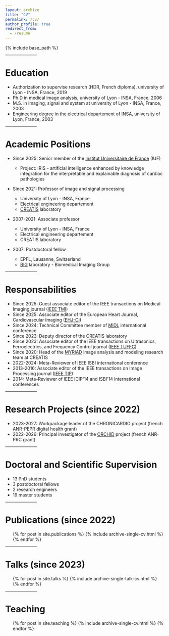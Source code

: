 ```yaml
---
layout: archive
title: "CV"
permalink: /cv/
author_profile: true
redirect_from:
  - /resume
---
```


{% include base_path %}

<hr align=center width="100">

Education
======
* Authorization to supervise research (HDR, French diploma), university of Lyon - INSA, France, 2019
* Ph.D in medical image analysis, university of Lyon - INSA, France, 2006
* M.S. in imaging, signal and system at university of Lyon - INSA, France, 2003
* Engineering degree in the electrical departement of INSA, university of Lyon, France, 2003

<hr align=center width="100">

Academic Positions
======
* Since 2025: Senior member of the [Institut Universitaire de France](https://www.iufrance.fr/) (IUF)
  * Project: IRIS - artificial intelligence enhanced by knowledge integration for the interpretable and
explainable diagnosis of cardiac pathologies
* Since 2021: Professor of image and signal processing
  * University of Lyon - INSA, France
  * Electrical engineering departement
  * [CREATIS](https://www.creatis.insa-lyon.fr/site/en) laboratory

* 2007-2021: Associate professor
  * University of Lyon - INSA, France
  * Electrical engineering departement
  * CREATIS laboratory
  
* 2007: Postdoctoral fellow
  * EPFL, Lausanne, Switzerland
  * [BIG](https://bigwww.epfl.ch/) laboratory - Biomedical Imaging Group
  
<hr align=center width="100">

Responsabilities
======
* Since 2025: Guest associate editor of the IEEE transactions on Medical Imaging journal ([IEEE TMI](https://ieeexplore.ieee.org/xpl/RecentIssue.jsp?punumber=42))
* Since 2025: Associate editor of the European Heart Journal, Cardiovascular Imaging ([EHJ-CI](https://academic.oup.com/ehjcimaging))
* Since 2024: Technical Committee member of [MIDL](https://www.midl.io/) international conference
* Since 2023: Deputy director of the CREATIS laboratory
* Since 2023: Associate editor of the IEEE transactions on Ultrasonics, Ferroelectrics, and Frequency Control journal ([IEEE TUFFC](https://ieeexplore.ieee.org/xpl/RecentIssue.jsp?punumber=58))
* Since 2020: Head of the [MYRIAD](https://creatis-myriad.github.io/) image analysis and modeling research team at CREATIS
* 2022-2024: Meta-Reviewer of IEEE ISBI international conference
* 2013-2016: Associate editor of the IEEE transactions on Image Processing journal ([IEEE TIP](https://ieeexplore.ieee.org/xpl/RecentIssue.jsp?punumber=83))
* 2014: Meta-Reviewer of IEEE ICIP'14 and ISBI'14 international conferences

<hr align=center width="100">

Research Projects (since 2022)
======
* 2023-2027: Workpackage leader of the CHRONICARDIO project (french ANR-PEPR digital health grant)
* 2022-2026: Principal investigator of the [ORCHID](https://orchid-anr.github.io/) project (french ANR-PRC grant) 

<hr align=center width="100">

Doctoral and Scientific Supervision
======
* 13 PhD students
* 3 postdoctoral fellows
* 2 research engineers
* 19 master students

<hr align=center width="100">

Publications (since 2022)
======
  <ul>{% for post in site.publications %}
    {% include archive-single-cv.html %}
  {% endfor %}</ul>

<hr align=center width="100">

Talks (since 2023)
======
  <ul>{% for post in site.talks %}
    {% include archive-single-talk-cv.html %}
  {% endfor %}</ul>

<hr align=center width="100">

Teaching
======
  <ul>{% for post in site.teaching %}
    {% include archive-single-cv.html %}
  {% endfor %}</ul>
  
